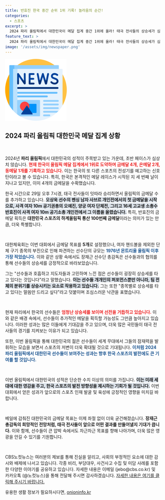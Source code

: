 ```yaml
---
title: 반효진 한국 중간 순위 1위 기록! 놀라움의 순간!
categories:
  - 스포츠
excerpt: >
  2024 파리 올림픽에서 대한민국이 메달 집계 중간 1위에 올라! 태극 전사들의 상승세가 심상치 않은 가운데, 역사적인 100번째 금메달까지 차지하며 기대감을 높이고 있다.
feature_text: >
  2024 파리 올림픽에서 대한민국이 메달 집계 중간 1위에 올라! 태극 전사들의 상승세가 심상치 않은 가운데, 역사적인 100번째 금메달까지 차지하며 기대감을 높이고 있다.
image: '/assets/img/newspaper.png'
---
```


<p><img src="/assets/img/newspaper.png" alt="kimp 속보" /></p>

<h2 data-ke-size="size26">2024 파리 올림픽 대한민국 메달 집계 상황</h2>

<p data-ke-size="size16">&nbsp;</p>

<p>2024년 <b>파리 올림픽</b>에서 대한민국의 성적이 주목받고 있는 가운데, 초반 페이스가 심상치 않습니다. <b><span style="color: #ee2323;">현재 한국이 올림픽 메달 집계에서 1위로 도약하며 금메달 4개, 은메달 2개, 동메달 1개를 기록하고 있습니다.</span></b> 이는 한국의 또 다른 스포츠의 전성기를 예고하는 신호탄이라고 볼 수 있습니다. 특히, 한국은 본격적인 메달 레이스가 시작된 지 세 번째 날이 지나고 있지만, 이미 4개의 금메달을 수확했습니다. </p>

<p>한국 시간으로 29일 오후 7시경, 태극 전사들이 잇따라 승리하면서 올림픽의 금메달 수를 추가하고 있습니다. <b><span style="background-color: #21538527;">오상욱 선수의 펜싱 남자 사브르 개인전에서의 첫 금메달을 시작으로, 사격 여자 10m 공기권총의 오예진, 양궁 여자 단체전, 그리고 16세 고교생 소총수 반효진이 사격 여자 10m 공기소총 개인전에서 그 이름을 올렸습니다.</span></b> 특히, 반효진의 금메달 획득은 <b>대한민국 스포츠의 하계올림픽 통산 100번째 금메달</b>이라는 의미가 있는 만큼, 더욱 특별합니다.</p>

<p data-ke-size="size16">&nbsp;</p>

<p>대한체육회는 이번 대회에서 금메달 목표를 <b>5개</b>로 설정했으나, 여자 핸드볼을 제외한 단체 구기 종목의 부진으로 인해 파견하는 선수단의 규모는 <b><span style="color: #1a5490;">1976년 몬트리올 올림픽 이후 가장 적었습니다.</span></b> 이와 같은 상황 속에서도 장재근 선수단 총감독은 선수들과의 협의를 통해 선수들의 상승세를 긍정적으로 바라보았습니다. </p>

<p>그는 "선수들과 호흡하고 지도자들과 고민하며 느낀 점은 선수들이 굉장히 상승세를 타고 있다는 것입니다"라고 말했습니다. <b><span style="background-color: #21538527;">이는 선수들 개개인의 퍼포먼스뿐만 아니라, 팀 전체의 분위기를 상승시키는 요소로 작용하고 있습니다.</span></b> 그는 또한 "종목별로 상승세를 타고 있다는 말씀만 드리고 싶다"라고 덧붙이며 조심스러운 낙관을 표했습니다. </p>

<p data-ke-size="size16">&nbsp;</p>

<p>현재 파리에서 한국의 선수들은 <b><span style="color: #ee2323;">엄청난 상승세를 보이며 선전을 거듭하고 있습니다.</span></b> 이와 같은 배경 속에서, 선수들이 추가적인 메달을 획득할 가능성도 그만큼 높아지고 있습니다. 이러한 성과는 많은 이들에게 기대감을 주고 있으며, 더욱 많은 국민들이 태극 전사들의 경기를 지켜보는 이유가 되고 있습니다. </p>

<p>또한, 이번 올림픽을 통해 대한민국의 젊은 선수들이 세계 무대에서 그들의 잠재력을 발휘하는 모습을 보면서 스포츠의 저변이 더욱 확대될 것으로 기대됩니다. <b><span style="color: #1a5490;">이처럼 2024 파리 올림픽에서 대한민국 선수들이 보여주는 성과는 향후 한국 스포츠의 발전에도 큰 기여를 할 것입니다.</span></b></p>

<p data-ke-size="size16">&nbsp;</p>

<p>이번 올림픽에서 대한민국의 성적은 단순한 수치 이상의 의미를 가집니다. <b><span style="background-color: #21538527;">이는 미래 세대에 대한 영감을 주고, 한국 스포츠의 발전 방향성을 제시하는 기회가 될 것입니다.</span></b> 이번 대회에서 얻은 성과가 앞으로의 스포츠 인재 발굴 및 육성에 긍정적인 영향을 미치길 바랍니다. </p>

<p data-ke-size="size16">&nbsp;</p>

<p>베일에 감춰진 대한민국의 금메달 목표는 이제 좌절 없이 더욱 굳건해졌습니다. <b>장재근 총감독의 희망적인 전망처럼, 태극 전사들이 앞으로 어떤 결과를 만들어낼지 기대가 큽니다.</b> 이와 함께, 선수들이 큰 압박 속에서도 차근차근 목표를 향해 나아가며, 더욱 많은 영광을 안길 수 있기를 기원합니다.</p>

<p data-ke-size="size16">&nbsp;</p>

<p>CBS노컷뉴스는 여러분의 제보를 통해 진실을 알리고, 사회의 부정적인 요소에 대한 감시와 배제에 나서고 있습니다. 각종 비리, 부당대우, 사건사고 수집 및 미담 사례를 포함한 다양한 이야기를 공유하고 있습니다. 자세한 내용은 이메일 (jebo@cbs.co.kr) 및 카카오톡 (@노컷뉴스)을 통해 전달해 주시면 감사하겠습니다. <a href="https://url.kr/b71afn">자세한 내용은 여기를 클릭해 주시기 바랍니다.</a></p>
유용한 생활 정보가 필요하시다면, <a href="https://onioninfo.kr" rel="dofollow">onioninfo.kr</a>


